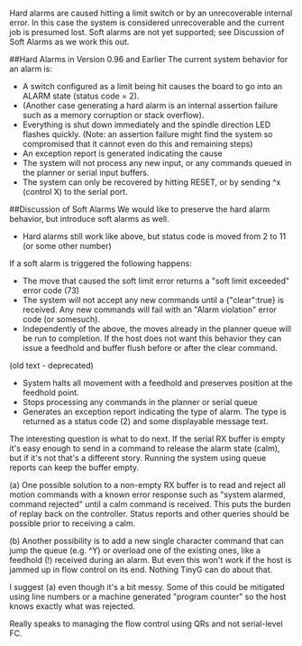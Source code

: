 Hard alarms are caused hitting a limit switch or by an unrecoverable internal error. In this case the system is considered unrecoverable and the current job is presumed lost. Soft alarms are not yet supported; see Discussion of Soft Alarms as we work this out.  

##Hard Alarms in Version 0.96 and Earlier
The current system behavior for an alarm is:
* A switch configured as a limit being hit causes the board to go into an ALARM state (status code = 2). 
* (Another case generating a hard alarm is an internal assertion failure such as a memory corruption or stack overflow).
* Everything is shut down immediately and the spindle direction LED flashes quickly. (Note: an assertion failure might find the system so compromised that it cannot even do this and remaining steps)
* An exception report is generated indicating the cause
* The system will not process any new input, or any commands queued in the planner or serial input buffers.
* The system can only be recovered by hitting RESET, or by sending ^x (control X) to the serial port.

##Discussion of Soft Alarms 
We would like to preserve the hard alarm behavior, but introduce soft alarms as well.
* Hard alarms still work like above, but status code is moved from 2 to 11 (or some other number)

If a soft alarm is triggered the following happens:
* The move that caused the soft limit error returns a "soft limit exceeded" error code (73)
* The system will not accept any new commands until a {"clear":true} is received. Any new commands will fail with an "Alarm violation" error code (or somesuch).
* Independently of the above, the moves already in the planner queue will be run to completion. If the host does not want this behavior they can issue a feedhold and buffer flush before or after the clear command.

(old text - deprecated)
* System halts all movement with a feedhold and preserves position at the feedhold point.
* Stops processing any commands in the planner or serial queue
* Generates an exception report indicating the type of alarm. The type is returned as a status code (2) and some displayable message text.

The interesting question is what to do next. If the serial RX buffer is empty it's easy enough to send in a command to release the alarm state (calm), but if it's not that's a different story. Running the system using queue reports can keep the buffer empty. 

(a) One possible solution to a non-empty RX buffer is to read and reject all motion commands with a known error response such as "system alarmed, command rejected" until a calm command is received. This puts the burden of replay back on the controller. Status reports and other queries should be possible prior to receiving a calm.

(b) Another possibility is to add a new single character command that can jump the queue (e.g. ^Y) or overload one of the existing ones, like a feedhold (!) received during an alarm. But even this won't work if the host is jammed up in flow control on its end. Nothing TinyG can do about that.

I suggest (a) even though it's a bit messy. Some of this could be mitigated using line numbers or a machine generated "program counter" so the host knows exactly what was rejected.

Really speaks to managing the flow control using QRs and not serial-level FC.
